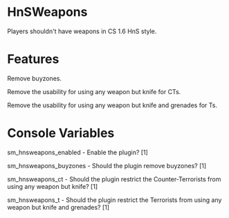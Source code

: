 HnSWeapons
==========

Players shouldn't have weapons in CS 1.6 HnS style.


Features
==========

Remove buyzones.

Remove the usability for using any weapon but knife for CTs.

Remove the usability for using any weapon but knife and grenades for Ts.


Console Variables
==========

sm_hnsweapons_enabled - Enable the plugin? [1]

sm_hnsweapons_buyzones - Should the plugin remove buyzones? [1]

sm_hnsweapons_ct - Should the plugin restrict the Counter-Terrorists from using any weapon but knife? [1]

sm_hnsweapons_t - Should the plugin restrict the Terrorists from using any weapon but knife and grenades? [1]
